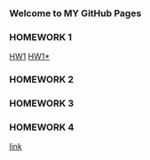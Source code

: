 ### Welcome to MY GitHub Pages


### HOMEWORK 1
[HW1](https://bu-ie-360.github.io/spring22-1gizemg/%C4%B1e%20360%20hw%201%202017402015.html)
[HW1*](https://github.com/BU-IE-360/spring22-1gizemg/blob/a661fc11c5099f98ff899880e00b89624542e74c/IE360HW1-2017402015.html)
### HOMEWORK 2
### HOMEWORK 3
### HOMEWORK 4

[link](https://moodle.boun.edu.tr/login/)

